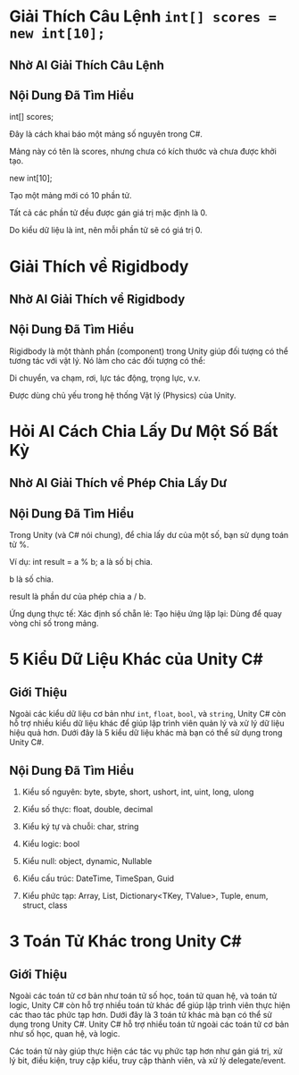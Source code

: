 # Giải Thích Câu Lệnh `int[] scores = new int[10];`

## Nhờ AI Giải Thích Câu Lệnh

## Nội Dung Đã Tìm Hiểu
int[] scores;

Đây là cách khai báo một mảng số nguyên trong C#.

Mảng này có tên là scores, nhưng chưa có kích thước và chưa được khởi tạo.

new int[10];

Tạo một mảng mới có 10 phần tử.

Tất cả các phần tử đều được gán giá trị mặc định là 0.

Do kiểu dữ liệu là int, nên mỗi phần tử sẽ có giá trị 0.

# Giải Thích về Rigidbody

## Nhờ AI Giải Thích về Rigidbody

## Nội Dung Đã Tìm Hiểu
Rigidbody là một thành phần (component) trong Unity giúp đối tượng có thể tương tác với vật lý. Nó làm cho các đối tượng có thể:

Di chuyển, va chạm, rơi, lực tác động, trọng lực, v.v.

Được dùng chủ yếu trong hệ thống Vật lý (Physics) của Unity.

# Hỏi AI Cách Chia Lấy Dư Một Số Bất Kỳ

## Nhờ AI Giải Thích về Phép Chia Lấy Dư

## Nội Dung Đã Tìm Hiểu
Trong Unity (và C# nói chung), để chia lấy dư của một số, bạn sử dụng toán tử %.

Ví dụ:
int result = a % b;
a là số bị chia.

b là số chia.

result là phần dư của phép chia a / b.

Ứng dụng thực tế:
Xác định số chẵn lẻ:
Tạo hiệu ứng lặp lại: Dùng để quay vòng chỉ số trong mảng.

# 5 Kiểu Dữ Liệu Khác của Unity C#

## Giới Thiệu

Ngoài các kiểu dữ liệu cơ bản như `int`, `float`, `bool`, và `string`, Unity C# còn hỗ trợ nhiều kiểu dữ liệu khác để giúp lập trình viên quản lý và xử lý dữ liệu hiệu quả hơn. Dưới đây là 5 kiểu dữ liệu khác mà bạn có thể sử dụng trong Unity C#.

## Nội Dung Đã Tìm Hiểu

1. Kiểu số nguyên: byte, sbyte, short, ushort, int, uint, long, ulong

2. Kiểu số thực: float, double, decimal

3. Kiểu ký tự và chuỗi: char, string

4. Kiểu logic: bool

5. Kiểu null: object, dynamic, Nullable<T>

6. Kiểu cấu trúc: DateTime, TimeSpan, Guid

7. Kiểu phức tạp: Array, List<T>, Dictionary<TKey, TValue>, Tuple, enum, struct, class

# 3 Toán Tử Khác trong Unity C#

## Giới Thiệu

Ngoài các toán tử cơ bản như toán tử số học, toán tử quan hệ, và toán tử logic, Unity C# còn hỗ trợ nhiều toán tử khác để giúp lập trình viên thực hiện các thao tác phức tạp hơn. Dưới đây là 3 toán tử khác mà bạn có thể sử dụng trong Unity C#.
Unity C# hỗ trợ nhiều toán tử ngoài các toán tử cơ bản như số học, quan hệ, và logic.

Các toán tử này giúp thực hiện các tác vụ phức tạp hơn như gán giá trị, xử lý bit, điều kiện, truy cập kiểu, truy cập thành viên, và xử lý delegate/event.